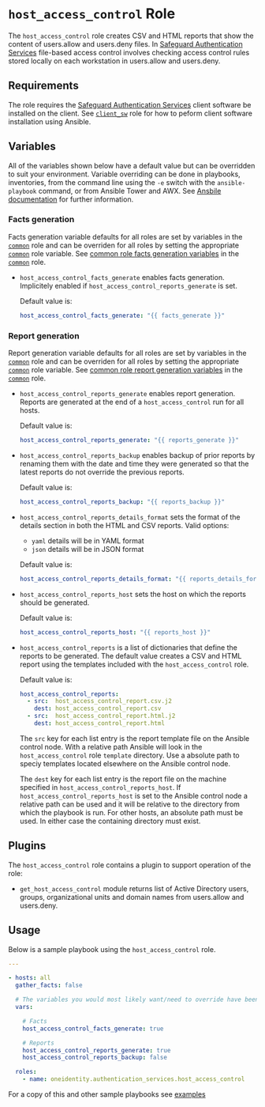 # `host_access_control` Role

The `host_access_control` role creates CSV and HTML reports that show the content of users.allow and users.deny files.  In [Safeguard Authentication Services](https://www.oneidentity.com/products/authentication-services/) file-based access control involves checking access control rules stored locally on each workstation in users.allow and users.deny.

## Requirements

The role requires the [Safeguard Authentication Services](https://www.oneidentity.com/products/authentication-services/) client software be installed on the client.  See [`client_sw`](../client_sw/README.md) role for how to peform client software installation using Ansible.

## Variables

All of the variables shown below have a default value but can be overridden to suit your environment.  Variable overriding can be done in playbooks, inventories, from the command line using the `-e` switch with the `ansible-playbook` command, or from Ansible Tower and AWX.  See [Ansbile documentation](https://docs.ansible.com/ansible/latest/user_guide/playbooks_variables.html) for further information.

### Facts generation

Facts generation variable defaults for all roles are set by variables in the [`common`](../common/README.md) role and can be overriden for all roles by setting the appropriate [`common`](../common/README.md) role variable.  See [common role facts generation variables](../common/README.md#facts-generation) in the [`common`](../common/README.md) role.

* `host_access_control_facts_generate` enables facts generation.  Implicitely enabled if `host_access_control_reports_generate` is set.

    Default value is: 
    ```yaml
    host_access_control_facts_generate: "{{ facts_generate }}"
    ```

### Report generation

Report generation variable defaults for all roles are set by variables in the [`common`](../common/README.md) role and can be overriden for all roles by setting the appropriate [`common`](../common/README.md) role variable.  See [common role report generation variables](../common/README.md#report-generation) in the [`common`](../common/README.md) role.

* `host_access_control_reports_generate` enables report generation.  Reports are generated at the end of a `host_access_control` run for all hosts.

    Default value is: 
    ```yaml
    host_access_control_reports_generate: "{{ reports_generate }}"
    ```

* `host_access_control_reports_backup` enables backup of prior reports by renaming them with the date and time they were generated so that the latest reports do not override the previous reports.

    Default value is: 
    ```yaml
    host_access_control_reports_backup: "{{ reports_backup }}"

    ```

* `host_access_control_reports_details_format` sets the format of the details section in both the HTML and CSV reports.  Valid options:
    * `yaml` details will be in YAML format
    * `json` details will be in JSON format

    Default value is: 
    ```yaml
    host_access_control_reports_details_format: "{{ reports_details_format }}"

    ```

* `host_access_control_reports_host` sets the host on which the reports should be generated.

    Default value is: 
    ```yaml
    host_access_control_reports_host: "{{ reports_host }}"
    ```

* `host_access_control_reports` is a list of dictionaries that define the reports to be generated.  The default value creates a CSV and HTML report using the templates included with the `host_access_control` role.

  Default value is:
    ```yaml
    host_access_control_reports: 
      - src:  host_access_control_report.csv.j2
        dest: host_access_control_report.csv
      - src:  host_access_control_report.html.j2
        dest: host_access_control_report.html
    ```

  The `src` key for each list entry is the report template file on the Ansible control node.  With a relative path Ansible will look in the `host_access_control` role `template` directory.  Use a absolute path to speciy templates located elsewhere on the Ansible control node.

  The `dest` key for each list entry is the report file on the machine specified in `host_access_control_reports_host`.  If `host_access_control_reports_host` is set to the Ansible control node a relative path can be used and it will be relative to the directory from which the playbook is run.  For other hosts, an absolute path must be used.  In either case the containing directory must exist.

## Plugins

The `host_access_control` role contains a plugin to support operation of the role:

* `get_host_access_control` module returns list of Active Directory users, groups, organizational units and domain names from users.allow and users.deny.

## Usage

Below is a sample playbook using the `host_access_control` role.

```yaml
---

- hosts: all
  gather_facts: false

  # The variables you would most likely want/need to override have been included
  vars:

    # Facts
    host_access_control_facts_generate: true

    # Reports
    host_access_control_reports_generate: true
    host_access_control_reports_backup: false

  roles:
    - name: oneidentity.authentication_services.host_access_control
```

For a copy of this and other sample playbooks see [examples](../../examples/README.md)
